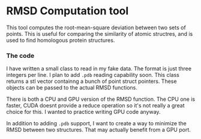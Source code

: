 # RMSD Computation tool
This tool computes the root-mean-square deviation 
between two sets of points. This is useful for comparing 
the similarity of atomic structres, and is used to find
homologous protein structures.

### The code
I have written a small class to read in my fake data. The 
format is just three integers per line. I plan to add `.pdb` 
reading capability soon. This class returns a stl vector
containng a bunch of point struct pointers. These objects can
be passed to the actual RMSD functions.

There is both a CPU and GPU version of the RMSD function. The 
CPU one is faster, CUDA doesnt provide a reduce operation so
it's not really a great choice for this. I wanted to practice 
writing GPU code anyway.

In addition to adding `.pdb` support, I want to create a way to
minimize the RMSD between two structures. That may actually benefit 
from a GPU port.